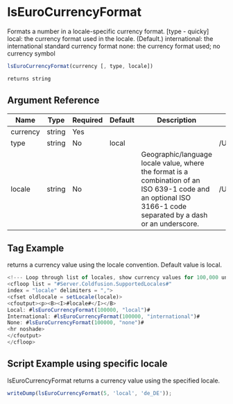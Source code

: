 # lsEuroCurrencyFormat

Formats a number in a locale-specific currency format.
 [type - quicky]
 local: the currency format used in the locale. (Default.)
 international: the international standard currency format
 none: the currency format used; no currency symbol

```javascript
lsEuroCurrencyFormat(currency [, type, locale])
```

```javascript
returns string
```

## Argument Reference

| Name | Type | Required | Default | Description | Values |
| --- | --- | --- | --- | --- | --- |
| currency | string | Yes |  |  |  |
| type | string | No | local |  | /Users/garethedwards/development/github/cfdocs/docs/functions/lseurocurrencyformat.md|none |
| locale | string | No |  | Geographic/language locale value, where the format is a combination of an ISO 639-1 code and an optional ISO 3166-1 code separated by a dash or an underscore. | /Users/garethedwards/development/github/cfdocs/docs/functions/lseurocurrencyformat.md|... |

## Tag Example

returns a currency value using the locale convention. Default value is local.

```javascript
<!--- Loop through list of locales, show currency values for 100,000 units --->
<cfloop list = "#Server.Coldfusion.SupportedLocales#"
index = "locale" delimiters = ",">
<cfset oldlocale = setLocale(locale)>
<cfoutput><p><B><I>#locale#</I></B>
Local: #lsEuroCurrencyFormat(100000, "local")#
International: #lsEuroCurrencyFormat(100000, "international")#
None: #lsEuroCurrencyFormat(100000, "none")#
<hr noshade>
</cfoutput>
</cfloop>
```

## Script Example using specific locale

lsEuroCurrencyFormat returns a currency value using the specified locale.

```javascript
writeDump(lsEuroCurrencyFormat(5, 'local', 'de_DE'));
```
